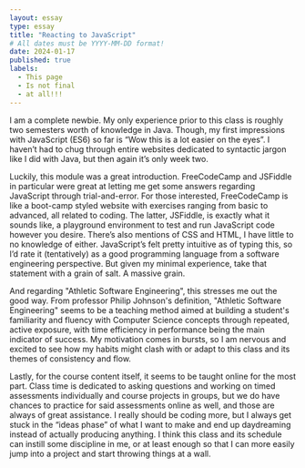 ```yaml
---
layout: essay
type: essay
title: "Reacting to JavaScript"
# All dates must be YYYY-MM-DD format!
date: 2024-01-17
published: true
labels:
  - This page
  - Is not final
  - at all!!!
---
```


I am a complete newbie. My only experience prior to this class is roughly two semesters worth of knowledge in Java. Though, my first impressions with JavaScript (ES6) so far is “Wow this is a lot easier on the eyes”. I haven’t had to chug through entire websites dedicated to syntactic jargon like I did with Java, but then again it’s only week two.

Luckily, this module was a great introduction. FreeCodeCamp and JSFiddle in particular were great at letting me get some answers regarding JavaScript through trial-and-error. For those interested, FreeCodeCamp is like a boot-camp styled website with exercises ranging from basic to advanced, all related to coding. The latter, JSFiddle, is exactly what it sounds like, a playground environment to test and run JavaScript code however you desire. There’s also mentions of CSS and HTML, I have little to no knowledge of either. JavaScript’s felt pretty intuitive as of typing this, so I’d rate it (tentatively) as a good programming language from a software engineering perspective. But given my minimal experience, take that statement with a grain of salt. A massive grain.

And regarding "Athletic Software Engineering", this stresses me out the good way. From professor Philip Johnson's definition, "Athletic Software Engineering" seems to be a teaching method aimed at building a student's familiarity and fluency with Computer Science concepts through repeated, active exposure, with time efficiency in performance being the main indicator of success. My motivation comes in bursts, so I am nervous and excited to see how my habits might clash with or adapt to this class and its themes of consistency and flow.

Lastly, for the course content itself, it seems to be taught online for the most part. Class time is dedicated to asking questions and working on timed assessments individually and course projects in groups, but we do have chances to practice for said assessments online as well, and those are always of great assistance. I really should be coding more, but I always get stuck in the “ideas phase” of what I want to make and end up daydreaming instead of actually producing anything. I think this class and its schedule can instill some discipline in me, or at least enough so that I can more easily jump into a project and start throwing things at a wall.

